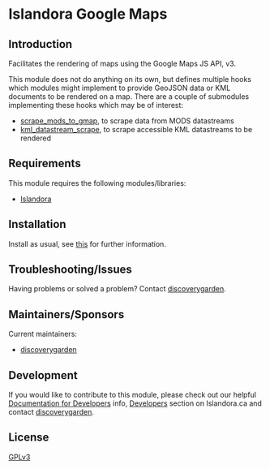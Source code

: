 # Islandora Google Maps

## Introduction

Facilitates the rendering of maps using the Google Maps JS API, v3.

This module does not do anything on its own, but defines multiple hooks which modules might implement to provide GeoJSON data or KML documents to be rendered on a map. There are a couple of submodules implementing these hooks which may be of interest:

* [scrape_mods_to_gmap](https://github.com/discoverygarden/islandora_gmap/tree/7.x/modules/scrape_mods_to_gmap), to scrape data from MODS datastreams
* [kml_datastream_scrape](https://github.com/discoverygarden/islandora_gmap/tree/7.x/modules/kml_datastream_scrape), to scrape accessible KML datastreams to be rendered

## Requirements

This module requires the following modules/libraries:

* [Islandora](https://github.com/islandora/islandora)

## Installation

Install as usual, see [this](https://drupal.org/documentation/install/modules-themes/modules-7) for further information.

## Troubleshooting/Issues

Having problems or solved a problem? Contact [discoverygarden](http://support.discoverygarden.ca).

## Maintainers/Sponsors

Current maintainers:

* [discoverygarden](http://www.discoverygarden.ca)

## Development

If you would like to contribute to this module, please check out our helpful
[Documentation for Developers](https://github.com/Islandora/islandora/wiki#wiki-documentation-for-developers)
info, [Developers](http://islandora.ca/developers) section on Islandora.ca and
contact [discoverygarden](http://support.discoverygarden.ca).

## License

[GPLv3](http://www.gnu.org/licenses/gpl-3.0.txt)
